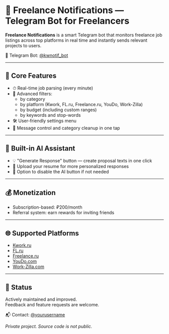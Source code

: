 # 🚀 Freelance Notifications — Telegram Bot for Freelancers

**Freelance Notifications** is a smart Telegram bot that monitors freelance job listings across top platforms in real time and instantly sends relevant projects to users.

🔗 Telegram Bot: [@kwnotif_bot](https://t.me/kwnotif_bot)

---

## 🔧 Core Features

- ⏱ Real-time job parsing (every minute)
- 🎯 Advanced filters:
  - by category
  - by platform (Kwork, FL.ru, Freelance.ru, YouDo, Work-Zilla)
  - by budget (including custom ranges)
  - by keywords and stop-words
- 🛠 User-friendly settings menu
- 🔕 Message control and category cleanup in one tap

---

## 🤖 Built-in AI Assistant

- 💡 "Generate Response" button — create proposal texts in one click
- 📎 Upload your resume for more personalized responses
- 🔧 Option to disable the AI button if not needed

---

## 💰 Monetization

- Subscription-based: ₽200/month
- Referral system: earn rewards for inviting friends

---

## 🌐 Supported Platforms

- [Kwork.ru](https://kwork.ru/ref/13155318)
- [FL.ru](https://www.fl.ru/projects/?ref=1324861)
- [Freelance.ru](https://freelance.ru/)
- [YouDo.com](https://youdo.com/tasks-all-opened-all)
- [Work-Zilla.com](https://work-zilla.com/?ref=8272628&tgref=8272628)

---

## 🧪 Status

Actively maintained and improved.  
Feedback and feature requests are welcome.

📬 Contact: [@yourusername](https://t.me/yourusername)

*Private project. Source code is not public.*
